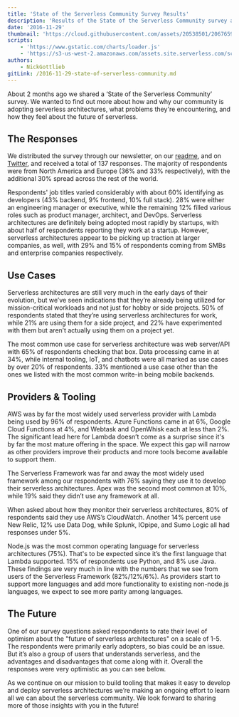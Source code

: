 ```yaml
---
title: 'State of the Serverless Community Survey Results'
description: 'Results of the State of the Serverless Community survey and what we learned.'
date: '2016-11-29'
thumbnail: 'https://cloud.githubusercontent.com/assets/20538501/20676598/dfc90252-b555-11e6-84a7-ea320f6ca210.png'
scripts:
    - 'https://www.gstatic.com/charts/loader.js'
    - 'https://s3-us-west-2.amazonaws.com/assets.site.serverless.com/scripts/state-of-serverless.js'
authors:
    - NickGottlieb
gitLink: /2016-11-29-state-of-serverless-community.md
---
```


About 2 months ago we shared a ‘State of the Serverless Community’ survey. We wanted to find out more about how and why our community is adopting serverless architectures, what problems they're encountering, and how they feel about the future of serverless.

## The Responses

We distributed the survey through our newsletter, on our <a href="https://github.com/serverless/serverless" target="new"> readme</a>, and on [Twitter](https://twitter.com/goserverless), and received a total of 137 responses. The majority of respondents were from North America and Europe (36% and 33% respectively), with the additional 30% spread across the rest of the world.

<div id="chart_div_role"></div>

Respondents' job titles varied considerably with about 60% identifying as developers (43% backend, 9% frontend, 10% full stack). 28% were either an engineering manager or executive, while the remaining 12% filled various roles such as product manager, architect, and DevOps. Serverless architectures are definitely being adopted most rapidly by startups, with about half of respondents reporting they work at a startup. However, serverless architectures appear to be picking up traction at larger companies, as well, with 29% and 15% of respondents coming from SMBs and enterprise companies respectively.

## Use Cases

Serverless architectures are still very much in the early days of their evolution, but we’ve seen indications that they’re already being utilized for mission-critical workloads and not just for hobby or side projects. 50% of respondents stated that they’re using serverless architectures for work, while 21% are using them for a side project, and 22% have experimented with them but aren’t actually using them on a project yet.

<div id="chart_div_use"></div>

The most common use case for serverless architecture was web server/API with 65% of respondents checking that box. Data processing came in at 34%, while internal tooling, IoT, and chatbots were all marked as use cases by over 20% of respondents. 33% mentioned a use case other than the ones we listed with the most common write-in being mobile backends.

## Providers & Tooling

AWS was by far the most widely used serverless provider with Lambda being used by 96% of respondents. Azure Functions came in at 6%, Google Cloud Functions at 4%, and Webtask and OpenWhisk each at less than 2%. The significant lead here for Lambda doesn’t come as a surprise since it's by far the most mature offering in the space. We expect this gap will narrow as other providers improve their products and more tools become available to support them.

<div id="chart_div_framework"></div>

The Serverless Framework was far and away the most widely used framework among our respondents with 76% saying they use it to develop their serverless architectures. Apex was the second most common at 10%, while 19% said they didn’t use any framework at all.

When asked about how they monitor their serverless architectures, 80% of respondents said they use AWS’s CloudWatch. Another 14% percent use New Relic, 12% use Data Dog, while Splunk, IOpipe, and Sumo Logic all had responses under 5%.

<div id="chart_div_monitor"></div>

Node.js was the most common operating language for serverless architectures (75%). That's to be expected since it’s the first language that Lambda supported. 15% of respondents use Python, and 8% use Java. These findings are very much in line with the numbers that we see from users of the Serverless Framework (82%/12%/6%). As providers start to support more languages and add more functionality to existing non-node.js languages, we expect to see more parity among languages.

## The Future

One of our survey questions asked respondents to rate their level of optimism about the "future of serverless architectures" on a scale of 1-5. The respondents were primarily early adopters, so bias could be an issue. But it’s also a group of users that understands serverless, and the advantages and disadvantages that come along with it. Overall the responses were very optimistic as you can see below.

<div id="chart_div_rate"></div>

As we continue on our mission to build tooling that makes it easy to develop and deploy serverless architectures we’re making an ongoing effort to learn all we can about the serverless community. We look forward to sharing more of those insights with you in the future!
